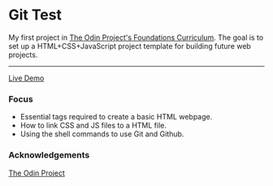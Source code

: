 # Git Test 
My first project in [The Odin Project's Foundations Curriculum](https://www.theodinproject.com/paths/foundations/courses/foundations). The goal is to set up a HTML+CSS+JavaScript project template for building future web projects.

<hr/>

[Live Demo](https://jonro2955.github.io/odin_foundations_1_git_test/)

### Focus  
- Essential tags required to create a basic HTML webpage.
- How to link CSS and JS files to a HTML file.
- Using the shell commands to use Git and Github. 
 
### Acknowledgements

[The Odin Project](https://www.theodinproject.com/)
